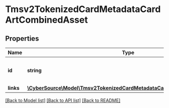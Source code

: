 # Tmsv2TokenizedCardMetadataCardArtCombinedAsset

## Properties
Name | Type | Description | Notes
------------ | ------------- | ------------- | -------------
**id** | **string** | The Id of the combined asset. | [optional] 
**links** | [**\CyberSource\Model\Tmsv2TokenizedCardMetadataCardArtCombinedAssetLinks**](Tmsv2TokenizedCardMetadataCardArtCombinedAssetLinks.md) |  | [optional] 

[[Back to Model list]](../README.md#documentation-for-models) [[Back to API list]](../README.md#documentation-for-api-endpoints) [[Back to README]](../README.md)


